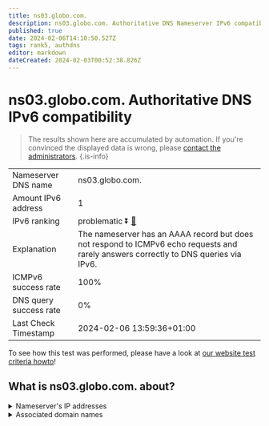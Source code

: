 ```yaml
---
title: ns03.globo.com.
description: ns03.globo.com. Authoritative DNS Nameserver IPv6 compatibility
published: true
date: 2024-02-06T14:10:50.527Z
tags: rank5, authdns
editor: markdown
dateCreated: 2024-02-03T00:52:38.826Z
---
```


# ns03.globo.com. Authoritative DNS IPv6 compatibility

> The results shown here are accumulated by automation. If you're convinced the displayed data is wrong, please [contact the administrators](/howto/chat). 
{.is-info}




|   |   |
| - | - |
| Nameserver DNS name | ns03.globo.com.
| Amount IPv6 address | 1
| IPv6 ranking | problematic :arrow_double_down: [🔗](/howto/ranking) |
| Explanation | The nameserver has an AAAA record but does not respond to ICMPv6 echo requests and rarely answers correctly to DNS queries via IPv6. |
| ICMPv6 success rate | 100%|
| DNS query success rate | 0% |
| Last Check Timestamp | 2024-02-06 13:59:36+01:00 |

To see how this test was performed, please have a look at [our website test criteria howto](/howto/testcriteria/authdns)!


## What is ns03.globo.com. about?




<details>
<summary>Nameserver's IP addresses</summary>

2804:294:4000:8001::5

</details>



<details>
<summary>Associated domain names</summary>

www.globo.com

</details>
